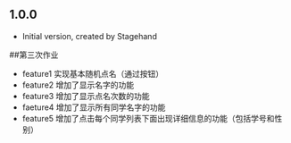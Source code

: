 ## 1.0.0

- Initial version, created by Stagehand
  
##第三次作业
- feature1 实现基本随机点名（通过按钮）
- feature2 增加了显示名字的功能
- feature3 增加了显示点名次数的功能
- faeture4 增加了显示所有同学名字的功能
- feature5 增加了点击每个同学列表下面出现详细信息的功能（包括学号和性别）

